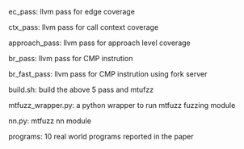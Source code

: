 ec_pass: llvm pass for edge coverage  

ctx_pass: llvm pass for call context coverage

approach_pass: llvm pass for approach level coverage 

br_pass: llvm pass for CMP instrution

br_fast_pass: llvm pass for CMP instrution using fork server

build.sh: build the above 5 pass and mtufzz

mtfuzz_wrapper.py: a python wrapper to run mtfuzz fuzzing module

nn.py: mtfuzz nn module

programs: 10 real world programs reported in the paper
